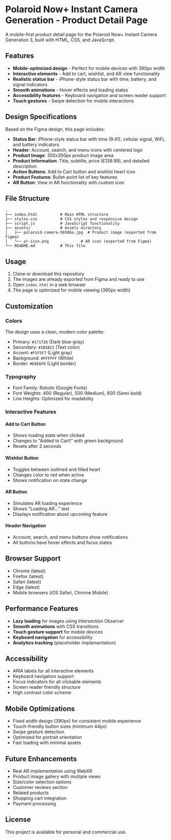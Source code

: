 # Polaroid Now+ Instant Camera Generation - Product Detail Page

A mobile-first product detail page for the Polaroid Now+ Instant Camera Generation 3, built with HTML, CSS, and JavaScript.

## Features

- **Mobile-optimized design** - Perfect for mobile devices with 390px width
- **Interactive elements** - Add to cart, wishlist, and AR view functionality
- **Realistic status bar** - iPhone-style status bar with time, battery, and signal indicators
- **Smooth animations** - Hover effects and loading states
- **Accessibility features** - Keyboard navigation and screen reader support
- **Touch gestures** - Swipe detection for mobile interactions

## Design Specifications

Based on the Figma design, this page includes:

- **Status Bar**: iPhone-style status bar with time (9:41), cellular signal, WiFi, and battery indicators
- **Header**: Account, search, and menu icons with centered logo
- **Product Image**: 350x350px product image area
- **Product Information**: Title, subtitle, price (£139.99), and detailed description
- **Action Buttons**: Add to Cart button and wishlist heart icon
- **Product Features**: Bullet-point list of key features
- **AR Button**: View in AR functionality with custom icon

## File Structure

```
.
├── index.html          # Main HTML structure
├── styles.css          # CSS styles and responsive design
├── script.js           # JavaScript functionality
├── assets/             # Assets directory
│   ├── polaroid-camera-56586a.jpg  # Product image (exported from Figma)
│   └── ar-icon.png              # AR icon (exported from Figma)
└── README.md           # This file
```

## Usage

1. Clone or download this repository
2. The images are already exported from Figma and ready to use
3. Open `index.html` in a web browser
4. The page is optimized for mobile viewing (390px width)

## Customization

### Colors
The design uses a clean, modern color palette:
- Primary: `#171726` (Dark blue-gray)
- Secondary: `#1B1B22` (Text color)
- Accent: `#F5F5F7` (Light gray)
- Background: `#FFFFFF` (White)
- Border: `#E6E6F0` (Light border)

### Typography
- Font Family: Roboto (Google Fonts)
- Font Weights: 400 (Regular), 500 (Medium), 600 (Semi-bold)
- Line Heights: Optimized for readability

### Interactive Features

#### Add to Cart Button
- Shows loading state when clicked
- Changes to "Added to Cart!" with green background
- Resets after 2 seconds

#### Wishlist Button
- Toggles between outlined and filled heart
- Changes color to red when active
- Shows notification on state change

#### AR Button
- Simulates AR loading experience
- Shows "Loading AR..." text
- Displays notification about upcoming feature

#### Header Navigation
- Account, search, and menu buttons show notifications
- All buttons have hover effects and focus states

## Browser Support

- Chrome (latest)
- Firefox (latest)
- Safari (latest)
- Edge (latest)
- Mobile browsers (iOS Safari, Chrome Mobile)

## Performance Features

- **Lazy loading** for images using Intersection Observer
- **Smooth animations** with CSS transitions
- **Touch gesture support** for mobile devices
- **Keyboard navigation** for accessibility
- **Analytics tracking** (placeholder implementation)

## Accessibility

- ARIA labels for all interactive elements
- Keyboard navigation support
- Focus indicators for all clickable elements
- Screen reader friendly structure
- High contrast color scheme

## Mobile Optimizations

- Fixed width design (390px) for consistent mobile experience
- Touch-friendly button sizes (minimum 44px)
- Swipe gesture detection
- Optimized for portrait orientation
- Fast loading with minimal assets

## Future Enhancements

- Real AR implementation using WebXR
- Product image gallery with multiple views
- Size/color selection options
- Customer reviews section
- Related products
- Shopping cart integration
- Payment processing

## License

This project is available for personal and commercial use. 